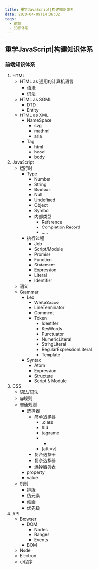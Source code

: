 ```yaml
---
title: 重学JavaScript|构建知识体系
date: 2020-04-09T14:36:02
tags:
  - 前端
  - 知识体系
---
```


## 重学JavaScript|构建知识体系

### 前端知识体系
1. HTML
    + HTML as 通用的计算机语言
        - 语法
        - 词法
    + HTML as SGML
        - DTD
        - Entity
    + HTML as XML
        - NameSpace
            + svg
            + mathml
            + aria
        - Tag
            + html
            + head
            + body
2. JavaScript
    + 运行时
        - Type
            + Number
            + String
            + Boolean
            + Null
            + Undefined
            + Object
            + Symbol
            + 内部类型
                - Reference
                - Completion Record
                - .....
        - 执行过程
            + Job
            + Script/Module
            + Promise
            + Function
            + Statement
            + Expression
            + Literal
            + Identifier
    + 语义
    + Grammar
        - Lex
            + WhiteSpace
            + LineTerminator
            + Comment
            + Token
                - Identifer
                - KeyWords
                - Punctuator
                - NumericLiteral
                - StringLiteral
                - RegularExpressionLiteral
                - Template
        - Syntax
            + Atom
            + Expression
            + Structure
            + Script & Module
3. CSS
    + 语法/词法
    + @规则
    + 普通规则
        - 选择器
            + 简单选择器
                - .class
                - #id
                - tagname
                - *
                - [attr=v]
            + 复合选择器
            + 复杂选择器
            + 选择器列表
        - property
        - value
    + 机制
        - 排版
        - 伪元素
        - 动画
        - 优先级
4. API
    + Browser
        - DOM
            + Nodes
            + Ranges
            + Events
        - BOM
    + Node
    + Electron
    + 小程序

